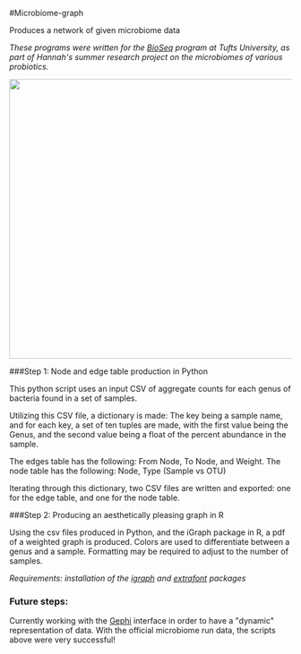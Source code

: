 #Microbiome-graph

Produces a network of given microbiome data

_These programs were written for the [BioSeq](http://ase.tufts.edu/chemistry/walt/sepa/index.html) program at Tufts University, as part of Hannah's summer research project on the microbiomes of various probiotics._

<img height = "500" width = "550" src = "https://github.com/hannahvoelker/Microbiome-graph/blob/master/sample_graph.png?raw=true" />

###Step 1: Node and edge table production in Python

This python script uses an input CSV of aggregate counts for each genus of bacteria found in a set of samples. 

Utilizing this CSV file, a dictionary is made: The key being a sample name, and for each key, a set of ten tuples are made, with the first value being the Genus, and the second value being a float of the percent abundance in the sample.

The edges table has the following: From Node, To Node, and Weight.
The node table has the following: Node, Type (Sample vs OTU)

Iterating through this dictionary, two CSV files are written and exported: one for the edge table, and one for the node table.

###Step 2: Producing an aesthetically pleasing graph in R 

Using the csv files produced in Python, and the iGraph package in R, a pdf of a weighted graph is produced. Colors are used to differentiate between a genus and a sample. Formatting may be required to adjust to the number of samples.

_Requirements: installation of the [igraph](http://igraph.org/r/) and [extrafont](https://github.com/wch/extrafont) packages_

### Future steps:
Currently working with the [Gephi](https://gephi.org/) interface in order to have a "dynamic" representation of data. With the official microbiome run data, the scripts above were very successful!
